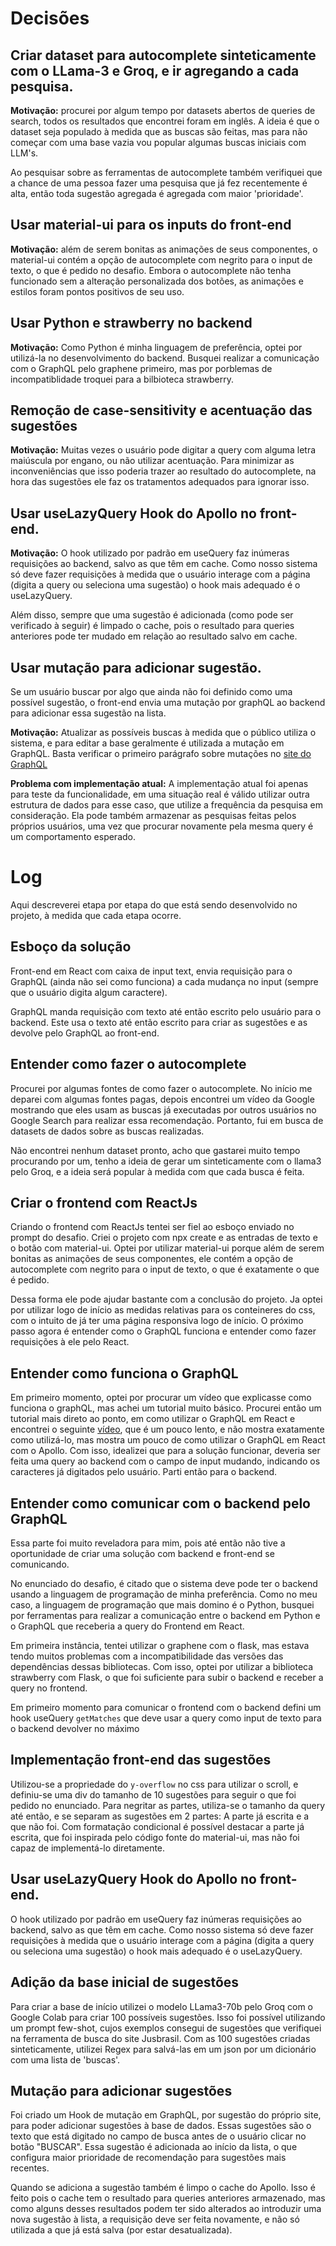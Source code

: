 # Decisões

## Criar dataset para autocomplete sinteticamente com o LLama-3 e Groq, e ir agregando a cada pesquisa. 

**Motivação:** procurei por algum tempo por datasets abertos de queries de search, todos os resultados que encontrei foram em inglês. A ideia é que o dataset seja populado à medida que as buscas são feitas, mas para não começar com uma base vazia vou popular algumas buscas iniciais com LLM's. 

Ao pesquisar sobre as ferramentas de autocomplete também verifiquei que a chance de uma pessoa fazer uma pesquisa que já fez recentemente é alta, então toda sugestão agregada é agregada com maior 'prioridade'.

## Usar material-ui para os inputs do front-end

**Motivação:** além de serem bonitas as animações de seus componentes, o material-ui contém a opção de autocomplete com negrito para o input de texto, o que é pedido no desafio.
Embora o autocomplete não tenha funcionado sem a alteração personalizada dos botões, as animações e estilos foram pontos positivos de seu uso.

## Usar Python e strawberry no backend

**Motivação:** Como Python é minha linguagem de preferência, optei por utilizá-la no desenvolvimento do backend. Busquei realizar a comunicação com o GraphQL pelo graphene primeiro, mas por porblemas de incompatiblidade troquei para a bilbioteca strawberry.

## Remoção de case-sensitivity e acentuação das sugestões

**Motivação:** Muitas vezes o usuário pode digitar a query com alguma letra maiúscula por engano, ou não utilizar acentuação. Para minimizar as inconveniências que isso poderia trazer ao resultado do autocomplete, na hora das sugestões ele faz os tratamentos adequados para ignorar isso.

## Usar useLazyQuery Hook do Apollo no front-end.

**Motivação:** O hook utilizado por padrão em useQuery faz inúmeras requisições ao backend, salvo as que têm em cache. Como nosso sistema só deve fazer requisições à medida que o usuário interage com a página (digita a query ou seleciona uma sugestão) o hook mais adequado é o useLazyQuery. 

Além disso, sempre que uma sugestão é adicionada (como pode ser verificado à seguir) é limpado o cache, pois o resultado para queries anteriores pode ter mudado em relação ao resultado salvo em cache.

## Usar mutação para adicionar sugestão.

Se um usuário buscar por algo que ainda não foi definido como uma possível sugestão, o front-end envia uma mutação por graphQL ao backend para adicionar essa sugestão na lista. 

**Motivação:** Atualizar as possíveis buscas à medida que o público utiliza o sistema, e para editar a base geralmente é utilizada a mutação em GraphQL. Basta verificar o primeiro parágrafo sobre mutações no [site do GraphQL](https://graphql.org/graphql-js/mutations-and-input-types/)

**Problema com implementação atual:** A implementação atual foi apenas para teste da funcionalidade, em uma situação real é válido utilizar outra estrutura de dados para esse caso, que utilize a frequência da pesquisa em consideração. Ela pode também armazenar as pesquisas feitas pelos próprios usuários, uma vez que procurar novamente pela mesma query é um comportamento esperado.

# Log

Aqui descreverei etapa por etapa do que está sendo desenvolvido no projeto, à medida que cada etapa ocorre. 

## Esboço da solução

Front-end em React com caixa de input text, envia requisição para o GraphQL (ainda não sei como funciona) a cada mudança no input (sempre que o usuário digita algum caractere).

GraphQL manda requisição com texto até então escrito pelo usuário para o backend. Este usa o texto até então escrito para criar as sugestões e as devolve pelo GraphQL ao front-end. 

## Entender como fazer o autocomplete

Procurei por algumas fontes de como fazer o autocomplete. No início me deparei com algumas fontes pagas, depois encontrei um vídeo da Google mostrando que eles usam as buscas já executadas por outros usuários no Google Search para realizar essa recomendação. Portanto, fui em busca de datasets de dados sobre as buscas realizadas. 

Não encontrei nenhum dataset pronto, acho que gastarei muito tempo procurando por um, tenho a ideia de gerar um sinteticamente com o llama3 pelo Groq, e a ideia será popular à medida com que cada busca é feita.

## Criar o frontend com ReactJs

Criando o frontend com ReactJs tentei ser fiel ao esboço enviado no prompt do desafio. Criei o projeto com npx create e as entradas de texto e o botão com material-ui. Optei por utilizar material-ui porque além de serem bonitas as animações de seus componentes, ele contém a opção de autocomplete com negrito para o input de texto, o que é exatamente o que é pedido. 

Dessa forma ele pode ajudar bastante com a conclusão do projeto. Ja optei por utilizar logo de início as medidas relativas para os conteineres do css, com o intuito de já ter uma página responsiva logo de início. O próximo passo agora é entender como o GraphQL funciona e entender como fazer requisições à ele pelo React.

## Entender como funciona o GraphQL

Em primeiro momento, optei por procurar um vídeo que explicasse como funciona o graphQL, mas achei um tutorial muito básico. Procurei então um tutorial mais direto ao ponto, em como utilizar o GraphQL em React e encontrei o seguinte [vídeo](https://www.youtube.com/watch?v=YyUWW04HwKY), que é um pouco lento, e não mostra exatamente como utilizá-lo, mas mostra um pouco de como utilizar o GraphQL em React com o Apollo. Com isso, idealizei que para a solução funcionar, deveria ser feita uma query ao backend com o campo de input mudando, indicando os caracteres já digitados pelo usuário. Parti então para o backend.

## Entender como comunicar com o backend pelo GraphQL

Essa parte foi muito reveladora para mim, pois até então não tive a oportunidade de criar uma solução com backend e front-end se comunicando. 

No enunciado do desafio, é citado que o sistema deve pode ter o backend usando a linguagem de programação de minha preferência. Como no meu caso, a linguagem de programação que mais domino é o Python, busquei por ferramentas para realizar a comunicação entre o backend em Python e o GraphQL que receberia a query do Frontend em React. 

Em primeira instância, tentei utilizar o graphene com o flask, mas estava tendo muitos problemas com a incompatibilidade das versões das dependências dessas bibliotecas. Com isso, optei por utilizar a biblioteca strawberry com Flask, o que foi suficiente para subir o backend e receber a query no frontend. 

Em primeiro momento para comunicar o frontend com o backend defini um hook useQuery `getMatches` que deve usar a query como input de texto para o backend devolver no máximo 

## Implementação front-end das sugestões

Utilizou-se a propriedade do `y-overflow` no css para utilizar o scroll, e definiu-se uma div do tamanho de 10 sugestões para seguir o que foi pedido no enunciado. Para negritar as partes, utiliza-se o tamanho da query até então, e se separam as sugestões em 2 partes: A parte já escrita e a que não foi. Com formatação condicional é possível destacar a parte já escrita, que foi inspirada pelo código fonte do material-ui, mas não foi capaz de implementá-lo diretamente. 

## Usar useLazyQuery Hook do Apollo no front-end.

O hook utilizado por padrão em useQuery faz inúmeras requisições ao backend, salvo as que têm em cache. Como nosso sistema só deve fazer requisições à medida que o usuário interage com a página (digita a query ou seleciona uma sugestão) o hook mais adequado é o useLazyQuery. 

## Adição da base inicial de sugestões

Para criar a base de início utilizei o modelo LLama3-70b pelo Groq com o Google Colab para criar 100 possíveis sugestões. Isso foi possível utilizando um prompt few-shot, cujos exemplos consegui de sugestões que verifiquei na ferramenta de busca do site Jusbrasil. Com as 100 sugestões criadas sinteticamente, utilizei Regex para salvá-las em um json por um dicionário com uma lista de 'buscas'. 

## Mutação para adicionar sugestões

Foi criado um Hook de mutação em GraphQL, por sugestão do próprio site, para poder adicionar sugestões à base de dados. Essas sugestões são o texto que está digitado no campo de busca antes de o usuário clicar no botão "BUSCAR". Essa sugestão é adicionada ao início da lista, o que configura maior prioridade de recomendação para sugestões mais recentes. 

Quando se adiciona a sugestão também é limpo o cache do Apollo. Isso é feito pois o cache tem o resultado para queries anteriores armazenado, mas como alguns desses resultados podem ter sido alterados ao introduzir uma nova sugestão à lista, a requisição deve ser feita novamente, e não só utilizada a que já está salva (por estar desatualizada).


